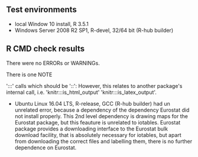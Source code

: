 ## Test environments
* local Window 10 install, R 3.5.1
* Windows Server 2008 R2 SP1, R-devel, 32/64 bit (R-hub builder)

## R CMD check results
There were no ERRORs or WARNINGs. 

There is one NOTE

':::' calls which should be '::':
However, this relates to another package's internal call, i.e. 'knitr:::is_html_output' 'knitr:::is_latex_output'.


* Ubuntu Linux 16.04 LTS, R-release, GCC (R-hub builder) had un unrelated error, 
because a dependency of the dependency Eurostat did not install properly. This
2nd level dependency is drawing maps for the Eurostat package, but this feauture is 
unrelated to iotables. Eurostat package provides a downloading interface to the 
Eurostat bulk download facility, that is absolutely necessary for iotables, but 
apart from downloading the correct files and labelling them, there is no further
dependence on Eurostat.